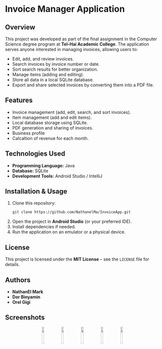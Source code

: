# **Invoice Manager Application**

## **Overview**
This project was developed as part of the final assignment in the Computer Science degree program at **Tel-Hai Academic College**. The application serves anyone interested in managing invoices, allowing users to:
- Edit, add, and review invoices.
- Search invoices by invoice number or date.
- Sort search results for better organization.
- Manage items (adding and editing).
- Store all data in a local SQLite database.
- Export and share selected invoices by converting them into a PDF file.

## **Features**
-  Invoice management (add, edit, search, and sort invoices).
-  Item management (add and edit items).
-  Local database storage using SQLite.
-  PDF generation and sharing of invoices.
-  Business profile
-  Calcaltion of revenue for each month.

## **Technologies Used**
- **Programming Language:** Java
- **Database:** SQLite
- **Development Tools:** Android Studio / IntelliJ
## **Installation & Usage**
1. Clone this repository:
   ```sh
   git clone https://github.com/NathanelMa/InvoiceApp.git
   ```
2. Open the project in **Android Studio** (or your preferred IDE).
3. Install dependencies if needed.
4. Run the application on an emulator or a physical device.

## **License**
This project is licensed under the **MIT License** – see the `LICENSE` file for details.

## **Authors**
- **NathanEl Mark**
- **Dor Binyamin**
- **Orel Gigi**
  
## **Screenshots**
<p align="center">
   <img src="https://github.com/user-attachments/assets/17742b5f-ddd4-4b5b-8734-6c1ffd168679" width="12%" />
   <img src="https://github.com/user-attachments/assets/34d096a3-d6f2-408e-8beb-b851f8fb942b" width="12%" />
   <img src="https://github.com/user-attachments/assets/ff4e7e74-fdf5-466a-8a66-f08c821bd528" width="12%" />
   <img src="https://github.com/user-attachments/assets/cffbcbb5-99bb-4f2f-b0da-52cd2d6f9f89" width="12%" />
   <img src="https://github.com/user-attachments/assets/aa06e473-2801-4105-bdf1-0fd81390381e" width="12%" />
</p>
